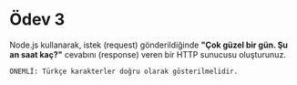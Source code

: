 # Ödev 3

Node.js kullanarak, istek (request) gönderildiğinde **"Çok güzel bir gün. Şu an saat kaç?"** cevabını (response) veren bir HTTP sunucusu oluşturunuz.

    ÖNEMLİ: Türkçe karakterler doğru olarak gösterilmelidir.